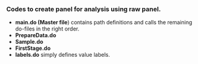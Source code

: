 ### Codes to create panel for analysis using raw panel.

- **main.do (Master file**) contains path definitions and calls the remaining do-files in the right order.
- **PrepareData.do**
- **Sample.do**
- **FirstStage.do**
- **labels.do** simply defines value labels.
